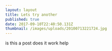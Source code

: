 ```yaml
---
layout: layout
title: Lets try another
published: true
date: 2017-09-10T22:40:50.131Z
thumbnail: /images/uploads/20100713221724.jpg
---
```

is this a post does it work help
